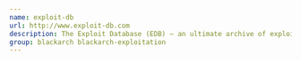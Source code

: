 ```yaml
---
name: exploit-db
url: http://www.exploit-db.com
description: The Exploit Database (EDB) – an ultimate archive of exploits and vulnerable software - A collection of hacks.
group: blackarch blackarch-exploitation
---
```

